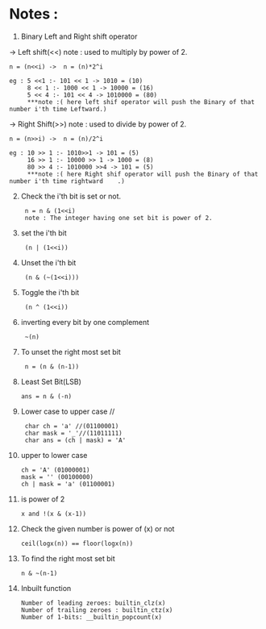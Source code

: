 
# Notes :

1. Binary Left and Right shift operator

-> Left shift(<<)
    note : used to multiply by power of 2.
    
    n = (n<<i) ->  n = (n)*2^i 

    eg : 5 <<1 :- 101 << 1 -> 1010 = (10)
         8 << 1 :- 1000 << 1 -> 10000 = (16)
         5 << 4 :- 101 << 4 -> 1010000 = (80)   
         ***note :( here left shif operator will push the Binary of that number i'th time Leftward.)

-> Right Shift(>>)
    note : used to divide by power of 2.
    
    n = (n>>i) ->  n = (n)/2^i

    eg : 10 >> 1 :- 1010>>1 -> 101 = (5)
         16 >> 1 :- 10000 >> 1 -> 1000 = (8)
         80 >> 4 :- 1010000 >>4 -> 101 = (5)
         ***note :( here Right shif operator will push the Binary of that number i'th time rightward    .)


2. Check the i'th bit is set or not.
    
        n = n & (1<<i)
        note : The integer having one set bit is power of 2.

3. set the i'th bit
    
        (n | (1<<i))


4. Unset the i'th bit

        (n & (~(1<<i)))

5. Toggle the i'th bit

        (n ^ (1<<i))

6. inverting every bit by one complement 

        ~(n)

7. To unset the right most set bit
    
        n = (n & (n-1))

8. Least Set Bit(LSB)

       ans = n & (-n)

9. Lower case to upper case // 

        char ch = 'a' //(01100001)
        char mask = '_'//(11011111) 
        char ans = (ch | mask) = 'A'
        
10. upper to lower case 
        
        ch = 'A' (01000001) 
        mask = '' (00100000) 
        ch | mask = 'a' (01100001) 

11. is power of 2

        x and !(x & (x-1))

12. Check the given number is power of (x) or not 
        
        ceil(logx(n)) == floor(logx(n))

13. To find the right most set bit

        n & ~(n-1)

14. Inbuilt function

        Number of leading zeroes: builtin_clz(x)
        Number of trailing zeroes : builtin_ctz(x)
        Number of 1-bits: __builtin_popcount(x)
